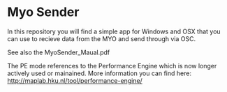 # Myo Sender

In this repository you will find a simple app for Windows and OSX that you can use to recieve data from the MYO and send through via OSC.

See also the MyoSender_Maual.pdf

The PE mode references to the Performance Engine which is now longer actively used or mainained. More information you can find here: http://maplab.hku.nl/tool/performance-engine/
